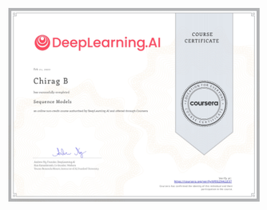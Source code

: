 [![MLS](https://github.com/Chirag05B/Portfolio/blob/main/Certifications/Deep%20Learning/Sequence%20Models/Sequence%20Models_page-0001.jpg)](http://coursera.org/verify/specialization/9YMSKUMH4N6U)

 
